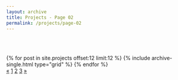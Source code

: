```yaml
---
layout: archive
title: Projects - Page 02
permalink: /projects/page-02
---
```


<br><br>

<div class="grid__wrapper">
    {% for post in site.projects offset:12 limit:12 %}
      {% include archive-single.html type="grid" %}
    {% endfor %}
</div>

<div class="archive__pagination">
  <a href="/projects/">&laquo;</a>
  <a href="/projects/">1</a>
  <a class="active" href="/projects/page-02">2</a>
  <a href="/projects/page-03">3</a>
  <!--<a href="/projects/page-04">4</a>
  <a href="/projects/page-05">5</a>
  <a href="/projects/page-06">6</a>-->
  <a href="/projects/page-03">&raquo;</a>
</div> 